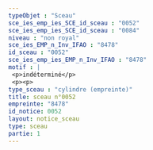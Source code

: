 ```yaml
---
typeObjet : "Sceau"
sce_ies_emp_ies_SCE_id_sceau : "0052"
sce_ies_emp_ies_SCE_id_sceau : "0084"
niveau : "non royal"
sce_ies_EMP_n_Inv_IFAO : "8478"
id_sceau : "0052"
sce_ies_emp_ies_EMP_n_Inv_IFAO : "8478"
motif : |
 <p>indéterminé</p>
 <p><p>
type_sceau : "cylindre (empreinte)"
title: sceau n°0052
empreinte: "8478"
id_notice: 0052
layout: notice_sceau
type: sceau
partie: 1
---
```

